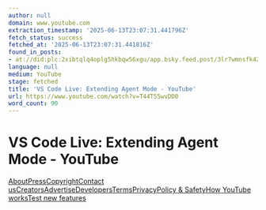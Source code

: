 ```yaml
---
author: null
domain: www.youtube.com
extraction_timestamp: '2025-06-13T23:07:31.441796Z'
fetch_status: success
fetched_at: '2025-06-13T23:07:31.441816Z'
found_in_posts:
- at://did:plc:2xibtqlq4oplg5hkbqw56xgu/app.bsky.feed.post/3lr7wmnsfk42s
language: null
medium: YouTube
stage: fetched
title: 'VS Code Live: Extending Agent Mode - YouTube'
url: https://www.youtube.com/watch?v=T44T55wvDD0
word_count: 90
---
```


# VS Code Live: Extending Agent Mode - YouTube

[About](https://www.youtube.com/about/)[Press](https://www.youtube.com/about/press/)[Copyright](https://www.youtube.com/about/copyright/)[Contact us](/t/contact_us/)[Creators](https://www.youtube.com/creators/)[Advertise](https://www.youtube.com/ads/)[Developers](https://developers.google.com/youtube)[Terms](/t/terms)[Privacy](/t/privacy)[Policy & Safety](https://www.youtube.com/about/policies/)[How YouTube works](https://www.youtube.com/howyoutubeworks?utm_campaign=ytgen&utm_source=ythp&utm_medium=LeftNav&utm_content=txt&u=https%3A%2F%2Fwww.youtube.com%2Fhowyoutubeworks%3Futm_source%3Dythp%26utm_medium%3DLeftNav%26utm_campaign%3Dytgen)[Test new features](/new)